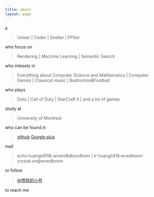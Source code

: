 ```yaml
---
title: about
layout: page
---
```

a

>  Unixer | Coder | DotAer | FPSer

who focus on 

> Rendering | Machine Learning | Semantic Search 

who intesets in 

>  Everything about Computer Science and Mathematics | Computer Games | Classical music | Badminton&Football 

who plays

> Dota | Call of Duty | StarCraft II | and a lot of games

study at

> University of Montreal

who can be found in

> [github](https://github.com/cccrystalyy) [Google plus](https://plus.google.com/u/0/103939286317705041310/about)

mail 

> echo huangil4l18i.wiveni8dbox4hom | tr huangil418.wvedboxm crystal.un@wvedboxm

or follow 

> [@愤怒的小号](http://www.weibo.com/cccrystalyy)

to reach me



